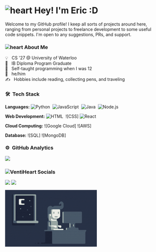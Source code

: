 # <img src="https://cdn.discordapp.com/emojis/875552439556780083.png?size=240&quality=lossless" width="32px" height="32px" alt="heart"> Hey! I'm Eric :D

Welcome to my GitHub profile! I keep all sorts of projects around here, ranging from personal projects to freelance development to some useful code snippets. I'm open to any suggestions, PRs, and support. 

### <img src="https://cdn.discordapp.com/emojis/994711646985527397.png?size=128&quality=lossless" width="32px" height="32px" alt="heart"> About Me

💡 &nbsp; CS '27 @ University of Waterloo\
📜 &nbsp; IB Diploma Program Graduate\
🌱 &nbsp; Self-taught programming when I was 12\
👥 &nbsp; he/him\
✍️ &nbsp; Hobbies include reading, collecting pens, and traveling

### 🛠 &nbsp;Tech Stack

**Languages:**
![Python](https://img.shields.io/badge/-Python-05122A?style=flat&logo=python)&nbsp;
![JavaScript](https://img.shields.io/badge/-JavaScript-05122A?style=flat&logo=javascript)&nbsp;
![Java](https://img.shields.io/badge/-Java-05122A?style=flat&logo=Java&logoColor=FFA518)&nbsp;
![Node.js](https://img.shields.io/badge/-Node.js-05122A?style=flat&logo=node.js)&nbsp;

**Web Development:**
![HTML](https://img.shields.io/badge/-HTML-05122A?style=flat&logo=HTML5)&nbsp;
![CSS]
![React](https://img.shields.io/badge/-React-05122A?style=flat&logo=react)&nbsp;

**Cloud Computing:**
![Google Cloud]
![AWS]

**Database:**
![SQL]
![MongoDB]

### ⚙️ &nbsp;GitHub Analytics

<p align="left">
<a href="https://github.com/erickang21">
<img height="180em" src="https://github-readme-stats-eight-theta.vercel.app/api?username=erickang21&show_icons=true&theme=algolia&include_all_commits=true&count_private=true"/>
</a>
</p>

### <a><img src="https://cdn.discordapp.com/emojis/842204546523463700.png?size=128" width="24px" height="24px" alt="VentiHeart"></a> Socials

<p align="left">
<a href="https://www.linkedin.com/in/eric-kang-7052bb121/"><img src="https://img.shields.io/badge/LinkedIn-Eric%20Kang-blue"/></a>
<a href="mailto:kang.eric.hi@gmail.com"><img src="https://img.shields.io/badge/-kang.eric.hi@gmail.com-D14836?style=flat&logo=Gmail&logoColor=white"/></a>
</p>

<img alt="Night Coding" src="https://raw.githubusercontent.com/AVS1508/AVS1508/master/assets/Night-Coding.gif" align="left"/>
